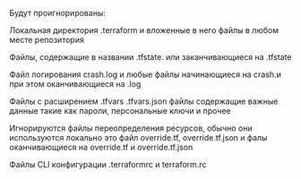Будут проигнорированы:

Локальная директория .terraform и вложенные в него файлы в любом месте репозитория

Файлы, содержащие в названии .tfstate. или заканчивающиеся на .tfstate

Файл логирования crash.log и любые файлы начинающиеся на crash.и при этом оканчивающиеся на .log

Файлы с расширением .tfvars .tfvars.json файлы содержащие важные данные такие как пароли, персональные ключи и прочее

Игнорируются файлы переопределения ресурсов, обычно они используются локально это файл override.tf, override.tf.json и фалы оканчивающиеся на override.tf и override.tf.json

Файлы CLI конфигурации .terraformrc и terraform.rc

